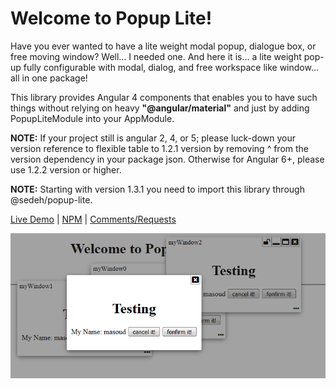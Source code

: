

# Welcome to Popup Lite!

Have you ever wanted to have a lite weight modal popup, dialogue box, or free moving window? Well... I needed one. And here it is... a lite weight pop-up fully configurable with modal, dialog, and free workspace like window... all in one package!

This library provides Angular 4 components that enables you to have such things without relying on heavy **"@angular/material"** and just by adding PopupLiteModule into your AppModule.

**NOTE:** If your project still is angular 2, 4, or 5; please luck-down your version reference to flexible table to 1.2.1 version by removing ^ from the version dependency in your package json. Otherwise for Angular 6+, please use 1.2.2 version or higher.

**NOTE:** Starting with version 1.3.1 you need to import this library through @sedeh/popup-lite.

[Live Demo](https://stackblitz.com/edit/popup-lite?file=package.json) | 
[NPM](https://www.npmjs.com/package/@sedeh/popup-lite) | 
[Comments/Requests](https://github.com/msalehisedeh/popup-lite/issues)




![alt text](https://raw.githubusercontent.com/msalehisedeh/popup-lite/master/sample.png  "What you would see when a pop-up lite is used")

